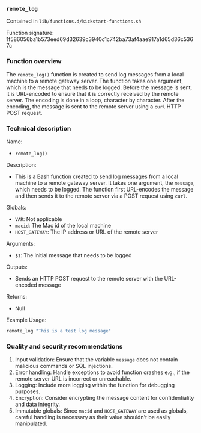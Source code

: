 ### `remote_log`

Contained in `lib/functions.d/kickstart-functions.sh`

Function signature: 1f586056ba1b573eed69d32639c3940c1c742ba73af4aae917a1d65d36c5367c

### Function overview

The `remote_log()` function is created to send log messages from a local machine to a remote gateway server. The function takes one argument, which is the message that needs to be logged. Before the message is sent, it is URL-encoded to ensure that it is correctly received by the remote server. The encoding is done in a loop, character by character. After the encoding, the message is sent to the remote server using a `curl` HTTP POST request.

### Technical description

Name:
- `remote_log()`

Description:
- This is a Bash function created to send log messages from a local machine to a remote gateway server. It takes one argument, the `message`, which needs to be logged. The function first URL-encodes the message and then sends it to the remote server via a POST request using `curl`.

Globals:
- `VAR`: Not applicable
- `macid`: The Mac id of the local machine
- `HOST_GATEWAY`: The IP address or URL of the remote server

Arguments:
- `$1`: The initial message that needs to be logged

Outputs:
- Sends an HTTP POST request to the remote server with the URL-encoded message

Returns:
- Null

Example Usage:
```bash
remote_log "This is a test log message"
```

### Quality and security recommendations

1. Input validation: Ensure that the variable `message` does not contain malicious commands or SQL injections.
2. Error handling: Handle exceptions to avoid function crashes e.g., if the remote server URL is incorrect or unreachable.
3. Logging: Include more logging within the function for debugging purposes.
4. Encryption: Consider encrypting the message content for confidentiality and data integrity.
5. Immutable globals: Since `macid` and `HOST_GATEWAY` are used as globals, careful handling is necessary as their value shouldn't be easily manipulated.

